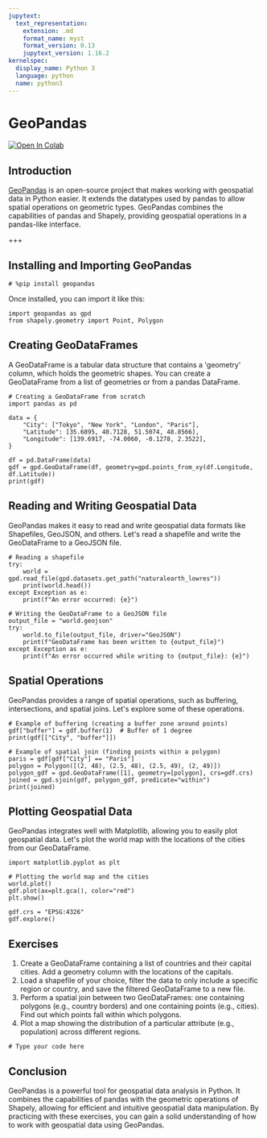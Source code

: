 ```yaml
---
jupytext:
  text_representation:
    extension: .md
    format_name: myst
    format_version: 0.13
    jupytext_version: 1.16.2
kernelspec:
  display_name: Python 3
  language: python
  name: python3
---
```


# GeoPandas

[![Open In Colab](https://colab.research.google.com/assets/colab-badge.svg)](https://colab.research.google.com/github/giswqs/geog-312/blob/main/book/geospatial/geopandas.ipynb)

## Introduction

[GeoPandas](https://geopandas.org) is an open-source project that makes working with geospatial data in Python easier. It extends the datatypes used by pandas to allow spatial operations on geometric types. GeoPandas combines the capabilities of pandas and Shapely, providing geospatial operations in a pandas-like interface.

+++

## Installing and Importing GeoPandas

```{code-cell} ipython3
# %pip install geopandas
```

Once installed, you can import it like this:

```{code-cell} ipython3
import geopandas as gpd
from shapely.geometry import Point, Polygon
```

## Creating GeoDataFrames

A GeoDataFrame is a tabular data structure that contains a 'geometry' column, which holds the geometric shapes. You can create a GeoDataFrame from a list of geometries or from a pandas DataFrame.

```{code-cell} ipython3
# Creating a GeoDataFrame from scratch
import pandas as pd

data = {
    "City": ["Tokyo", "New York", "London", "Paris"],
    "Latitude": [35.6895, 40.7128, 51.5074, 48.8566],
    "Longitude": [139.6917, -74.0060, -0.1278, 2.3522],
}

df = pd.DataFrame(data)
gdf = gpd.GeoDataFrame(df, geometry=gpd.points_from_xy(df.Longitude, df.Latitude))
print(gdf)
```

## Reading and Writing Geospatial Data

GeoPandas makes it easy to read and write geospatial data formats like Shapefiles, GeoJSON, and others. Let's read a shapefile and write the GeoDataFrame to a GeoJSON file.

```{code-cell} ipython3
# Reading a shapefile
try:
    world = gpd.read_file(gpd.datasets.get_path("naturalearth_lowres"))
    print(world.head())
except Exception as e:
    print(f"An error occurred: {e}")

# Writing the GeoDataFrame to a GeoJSON file
output_file = "world.geojson"
try:
    world.to_file(output_file, driver="GeoJSON")
    print(f"GeoDataFrame has been written to {output_file}")
except Exception as e:
    print(f"An error occurred while writing to {output_file}: {e}")
```

## Spatial Operations

GeoPandas provides a range of spatial operations, such as buffering, intersections, and spatial joins. Let's explore some of these operations.

```{code-cell} ipython3
# Example of buffering (creating a buffer zone around points)
gdf["buffer"] = gdf.buffer(1)  # Buffer of 1 degree
print(gdf[["City", "buffer"]])
```

```{code-cell} ipython3
# Example of spatial join (finding points within a polygon)
paris = gdf[gdf["City"] == "Paris"]
polygon = Polygon([(2, 48), (2.5, 48), (2.5, 49), (2, 49)])
polygon_gdf = gpd.GeoDataFrame([1], geometry=[polygon], crs=gdf.crs)
joined = gpd.sjoin(gdf, polygon_gdf, predicate="within")
print(joined)
```

## Plotting Geospatial Data

GeoPandas integrates well with Matplotlib, allowing you to easily plot geospatial data. Let's plot the world map with the locations of the cities from our GeoDataFrame.

```{code-cell} ipython3
import matplotlib.pyplot as plt

# Plotting the world map and the cities
world.plot()
gdf.plot(ax=plt.gca(), color="red")
plt.show()
```

```{code-cell} ipython3
gdf.crs = "EPSG:4326"
gdf.explore()
```

## Exercises

1. Create a GeoDataFrame containing a list of countries and their capital cities. Add a geometry column with the locations of the capitals.
2. Load a shapefile of your choice, filter the data to only include a specific region or country, and save the filtered GeoDataFrame to a new file.
3. Perform a spatial join between two GeoDataFrames: one containing polygons (e.g., country borders) and one containing points (e.g., cities). Find out which points fall within which polygons.
4. Plot a map showing the distribution of a particular attribute (e.g., population) across different regions.

```{code-cell} ipython3
# Type your code here
```

## Conclusion

GeoPandas is a powerful tool for geospatial data analysis in Python. It combines the capabilities of pandas with the geometric operations of Shapely, allowing for efficient and intuitive geospatial data manipulation. By practicing with these exercises, you can gain a solid understanding of how to work with geospatial data using GeoPandas.
